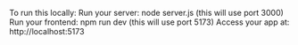 To run this locally:
Run your server: node server.js (this will use port 3000)
Run your frontend: npm run dev (this will use port 5173)
Access your app at: http://localhost:5173